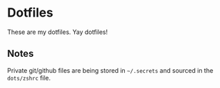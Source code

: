 # Dotfiles

These are my dotfiles. Yay dotfiles!

## Notes

Private git/github files are being stored in `~/.secrets` and sourced in the
`dots/zshrc` file.
